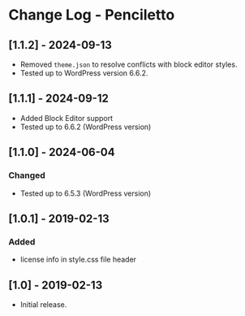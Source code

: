 # Change Log - Penciletto

## [1.1.2] - 2024-09-13
- Removed `theme.json` to resolve conflicts with block editor styles.
- Tested up to WordPress version 6.6.2.

## [1.1.1] - 2024-09-12
 - Added Block Editor support
 - Tested up to 6.6.2 (WordPress version)

## [1.1.0] - 2024-06-04

### Changed
- Tested up to 6.5.3 (WordPress version)

## [1.0.1] - 2019-02-13

### Added
- license info in style.css file header

## [1.0] - 2019-02-13
- Initial release.
